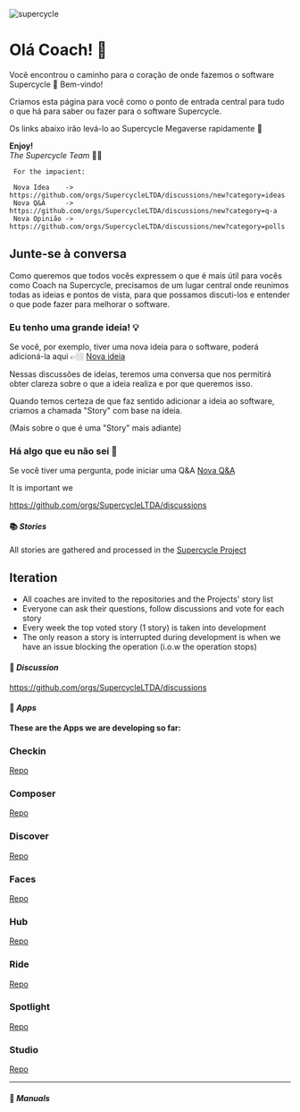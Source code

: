 ![supercycle](https://www.supercycle.com.br/logo192.png)

# Olá Coach! 👋

Você encontrou o caminho para o coração de onde fazemos o software Supercycle 🎉 Bem-vindo!

Criamos esta página para você como o ponto de entrada central para tudo o que há para saber ou fazer para o software
Supercycle.

Os links abaixo irão levá-lo ao Supercycle Megaverse rapidamente 🚀

**Enjoy!**  <br>
*The Supercycle Team* 💪🏼



````
 For the impacient:
 
 Nova Idea    -> https://github.com/orgs/SupercycleLTDA/discussions/new?category=ideas 
 Nova Q&A     -> https://github.com/orgs/SupercycleLTDA/discussions/new?category=q-a 
 Nova Opinião -> https://github.com/orgs/SupercycleLTDA/discussions/new?category=polls

````


## Junte-se à conversa

Como queremos que todos vocês expressem o que é mais útil para vocês como Coach na Supercycle, precisamos de um
lugar central onde reunimos todas as ideias e pontos de vista, para que possamos discuti-los e entender o que
pode fazer para melhorar o software.

### Eu tenho uma grande ideia! 💡

Se você, por exemplo, tiver uma nova ideia para o software, poderá adicioná-la aqui
👉🏼 [Nova ideia](https://github.com/orgs/SupercycleLTDA/discussions/new?category=ideas)

Nessas discussões de ideias, teremos uma conversa que nos permitirá obter clareza sobre o que a ideia realiza e por que
queremos isso.

Quando temos certeza de que faz sentido adicionar a ideia ao software, criamos a chamada "Story" com base na ideia.

(Mais sobre o que é uma "Story" mais adiante)

### Há algo que eu não sei 🧠

Se você tiver uma pergunta, pode iniciar uma
Q&A [Nova Q&A](https://github.com/orgs/SupercycleLTDA/discussions/new?category=q-a)

It is important we

https://github.com/orgs/SupercycleLTDA/discussions

#### 📚 *Stories*

All stories are gathered and processed in the [Supercycle Project](https://github.com/orgs/SupercycleLTDA/projects/1)

## Iteration

- All coaches are invited to the repositories and the Projects' story list
- Everyone can ask their questions, follow discussions and vote for each story
- Every week the top voted story (1 story) is taken into development
- The only reason a story is interrupted during development is when we have an issue blocking the operation (i.o.w the
  operation stops)

#### 💬 *Discussion*

https://github.com/orgs/SupercycleLTDA/discussions

#### 📱 *Apps*

**These are the Apps we are developing so far:**

### Checkin

[Repo](https://github.com/SupercycleLTDA/checkin.supercycle.com.br)

### Composer

[Repo](https://github.com/SupercycleLTDA/composer.supercycle.com.br)

### Discover

[Repo](https://github.com/SupercycleLTDA/discover.supercycle.com.br)

### Faces

[Repo](https://github.com/SupercycleLTDA/faces.supercycle.com.br)

### Hub

[Repo](https://github.com/SupercycleLTDA/hub.supercycle.com.br)

### Ride

[Repo](https://github.com/SupercycleLTDA/ride.supercycle.com.br)

### Spotlight

[Repo](https://github.com/SupercycleLTDA/spotlight.supercycle.com.br)

### Studio

[Repo](https://github.com/SupercycleLTDA/studio.supercycle.com.br)

<hr>

#### 📘 *Manuals*
